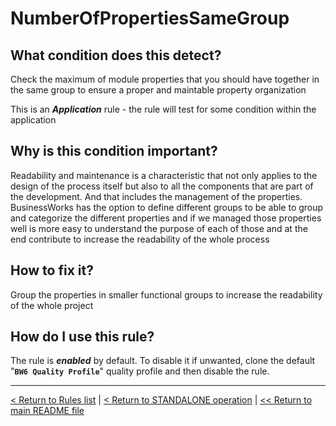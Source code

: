 # NumberOfPropertiesSameGroup

## What condition does this detect?

Check the maximum of module properties that you should have together in the same group to ensure a proper and maintable property organization

This is an ***Application*** rule - the rule will test for some condition within the application

## Why is this condition important?

Readability and maintenance is a characteristic that not only applies to the design of the process itself but also to all the components that are part of the development. And that includes the management of the properties. BusinessWorks has the option to define different groups to be able to group and categorize the different properties and if we managed those properties well is more easy to understand the purpose of each of those and at the end contribute to increase the readability of the whole process

## How to fix it?

Group the properties in smaller functional groups to increase the readability of the whole project

## How do I use this rule?

The rule is **_enabled_** by default. To disable it if unwanted, clone the default "**`BW6 Quality Profile`**" quality profile and then disable the rule.

---
[< Return to Rules list](./RULES.md) | [< Return to STANDALONE operation](../STANDALONE.md) | [<< Return to main README file](../../README.md)
